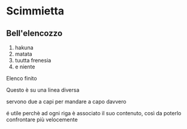 # Scimmietta
## Bell'elencozzo

1. hakuna
2. matata
3. tuutta frenesia
4. e niente

Elenco finito

Questo è su una linea diversa

servono due a capi per mandare a capo davvero

é utile perchè ad ogni riga è associato il suo contenuto, così da poterlo confrontare più velocemente
